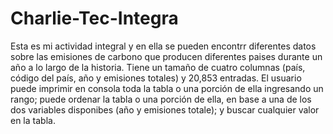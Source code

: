 # Charlie-Tec-Integra
Esta es mi actividad integral y en ella se pueden encontrr diferentes datos sobre las emisiones de carbono que producen diferentes paises durante un año a lo largo de la historia. Tiene un tamaño de cuatro columnas (país, código del país, año y emisiones totales) y 20,853 entradas. El usuario puede imprimir en consola toda la tabla o una porción de ella ingresando un rango; puede ordenar la tabla o una porción de ella, en base a una de los dos variables disponibes (año y emisiones totale); y buscar cualquier valor en la tabla.
